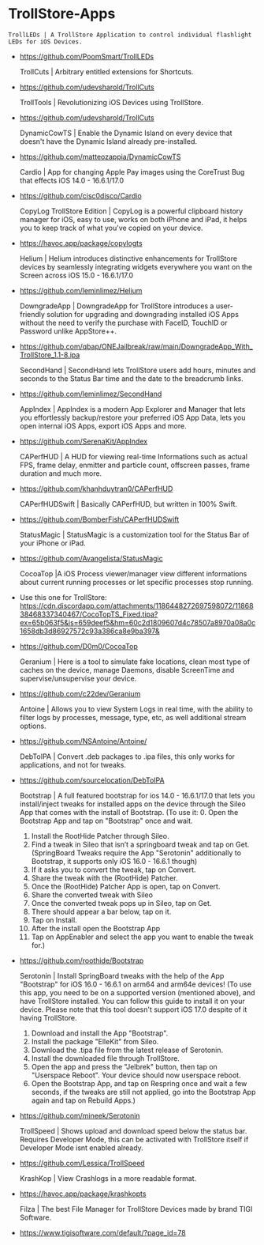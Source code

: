 # TrollStore-Apps
    TrollLEDs | A TrollStore Application to control individual flashlight LEDs for iOS Devices.
- https://github.com/PoomSmart/TrollLEDs

    TrollCuts | Arbitrary entitled extensions for Shortcuts.
- https://github.com/udevsharold/TrollCuts

    TrollTools | Revolutionizing iOS Devices using TrollStore.
- https://github.com/udevsharold/TrollCuts

    DynamicCowTS | Enable the Dynamic Island on every device that doesn't have the Dynamic Island already pre-installed.
- https://github.com/matteozappia/DynamicCowTS

    Cardio | App for changing Apple Pay images using the CoreTrust Bug that effects iOS 14.0 - 16.6.1/17.0
- https://github.com/cisc0disco/Cardio

    CopyLog TrollStore Edition | CopyLog is a powerful clipboard history manager for iOS, easy to use, works on both iPhone and iPad, it helps you to keep track of what you've copied on your device.
- https://havoc.app/package/copylogts

    Helium | Helium introduces distinctive enhancements for TrollStore devices by seamlessly integrating widgets everywhere you want on the Screen across iOS 15.0 - 16.6.1/17.0
- https://github.com/leminlimez/Helium

    DowngradeApp | DowngradeApp for TrollStore introduces a user-friendly solution for upgrading and downgrading installed iOS Apps without the need to verify the purchase with FaceID, TouchID or Password unlike AppStore++.
- https://github.com/qbap/ONEJailbreak/raw/main/DowngradeApp_With_TrollStore_1.1-8.ipa

    SecondHand | SecondHand lets TrollStore users add hours, minutes and seconds to the Status Bar time and the date to the breadcrumb links.
- https://github.com/leminlimez/SecondHand

    AppIndex | AppIndex is a modern App Explorer and Manager that lets you effortlessly backup/restore your preferred iOS App Data, lets you open internal iOS Apps, export iOS Apps and more.
- https://github.com/SerenaKit/AppIndex

    CAPerfHUD | A HUD for viewing real-time Informations such as actual FPS, frame delay, enmitter and particle count, offscreen passes, frame duration and much more.
- https://github.com/khanhduytran0/CAPerfHUD

    CAPerfHUDSwift | Basically CAPerfHUD, but written in 100% Swift.
- https://github.com/BomberFish/CAPerfHUDSwift

    StatusMagic | StatusMagic is a customization tool for the Status Bar of your iPhone or iPad.
- https://github.com/Avangelista/StatusMagic

    CocoaTop |A iOS Process viewer/manager view different informations about current running processes or let specific processes stop running.
- Use this one for TrollStore: https://cdn.discordapp.com/attachments/1186448272697598072/1186838468337340467/CocoTopTS_Fixed.tipa?ex=65b063f5&is=659deef5&hm=60c2d1809607d4c78507a8970a08a0c1658db3d86927572c93a386ca8e9ba397&
- https://github.com/D0m0/CocoaTop

    Geranium | Here is a tool to simulate fake locations, clean most type of caches on the device, manage Daemons, disable ScreenTime and supervise/unsupervise your device.
- https://github.com/c22dev/Geranium

    Antoine | Allows you to view System Logs in real time, with the ability to filter logs by processes, message, type, etc, as well additional stream options.
- https://github.com/NSAntoine/Antoine/

    DebToIPA | Convert .deb packages to .ipa files, this only works for applications, and not for tweaks.
- https://github.com/sourcelocation/DebToIPA

    Bootstrap | A full featured bootstrap for ios 14.0 - 16.6.1/17.0 that lets you install/inject tweaks for installed apps on the device through the Sileo App that comes with the install of Bootstrap.
    (To use it:
    0. Open the Bootstrap App and tap on "Bootstrap" once and wait.
    1. Install the RootHide Patcher through Sileo.
    2. Find a tweak in Sileo that isn’t a springboard tweak and tap on Get. (SpringBoard Tweaks require the App "Serotonin" additionally to Bootstrap, it supports only iOS 16.0 - 16.6.1 though)
    3. If it asks you to convert the tweak, tap on Convert.
    4. Share the tweak with the (RootHide) Patcher.
    5. Once the (RootHide) Patcher App is open, tap on Convert.
    6. Share the converted tweak with Sileo
    7. Once the converted tweak pops up in Sileo, tap on Get.
    8. There should appear a bar below, tap on it.
    9. Tap on Install.
    10. After the install open the Bootstrap App
    11. Tap on AppEnabler and select the app you want to enable the tweak for.)
- https://github.com/roothide/Bootstrap

    Serotonin | Install SpringBoard tweaks with the help of the App "Bootstrap" for iOS 16.0 - 16.6.1 on arm64 and arm64e devices!
    (To use this app, you need to be on a supported version (mentioned above), and have TrollStore installed. You can follow this guide to install it on your device. Please note that this tool doesn't support iOS 17.0 despite of it having TrollStore.
    1. Download and install the App "Bootstrap".
    2. Install the package "ElleKit" from Sileo.
    3. Download the .tipa file from the latest release of Serotonin.
    4. Install the downloaded file through TrollStore.
    5. Open the app and press the "Jelbrek" button, then tap on "Userspace Reboot". Your device should now userspace reboot.
    6. Open the Bootstrap App, and tap on Respring once and wait a few seconds, if the tweaks are still not applied, go into the Bootstrap App again and tap on Rebuild Apps.)
- https://github.com/mineek/Serotonin

    TrollSpeed | Shows upload and download speed below the status bar. Requires Developer Mode, this can be activated with TrollStore itself if Developer Mode isnt enabled already.
- https://github.com/Lessica/TrollSpeed

    KrashKop | View Crashlogs in a more readable format.
- https://havoc.app/package/krashkopts

    Filza | The best File Manager for TrollStore Devices made by brand TIGI Software.
- https://www.tigisoftware.com/default/?page_id=78

